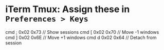 # iTerm Tmux: Assign these in `Preferences > Keys`

cmd ;    0x02 0x73 // Show sessions
cmd [    0x02 0x70 // Move -1 windows
cmd ]    0x02 0x6E // Move +1 windows
cmd d    0x02 0x64 // Detach from session
